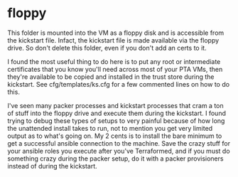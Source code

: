 # floppy

This folder is mounted into the VM as a floppy disk and is accessible from the kickstart file.
Infact, the kickstart file is made available via the floppy drive. So don't delete this folder,
even if you don't add an certs to it.

I found the most useful thing to do here is to put any root or intermediate certificates
that you know you'll need across most of your PTA VMs, then they're available to be copied
and installed in the trust store during the kickstart. See cfg/templates/ks.cfg for a few
commented lines on how to do this.

I've seen many packer processes and kickstart processes that cram a ton of stuff into the 
floppy drive and execute them during the kickstart. I found trying to debug these
types of setups to very painful because of how long the unattended install takes to run,
not to mention you get very limited output as to what's going on.
My 2 cents is to install the bare minimum to get a successful ansible connection to the
machine. Save the crazy stuff for your ansible roles you execute after you've Terraformed, 
and if you must do something crazy during the packer setup, 
do it with a packer provisioners instead of during the kickstart.
